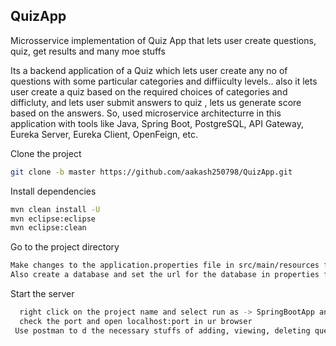 ## QuizApp
Microsservice implementation of Quiz App that lets user create questions, quiz, get results and many moe stuffs


Its a backend application of a Quiz which lets user create any no of questions with some particular categories and diffiiculty levels.. also it lets user create a quiz based on the required choices of categories and difficluty, and lets user submit answers to quiz , lets us generate score based on the answers.
So, used microservice architecturre in this application with tools like Java, Spring Boot, PostgreSQL, API Gateway, Eureka Server, Eureka Client, OpenFeign, etc.





Clone the project

```bash
git clone -b master https://github.com/aakash250798/QuizApp.git

```





Install dependencies

```bash
mvn clean install -U
mvn eclipse:eclipse
mvn eclipse:clean
```

Go to the project directory

```bash
Make changes to the application.properties file in src/main/resources folder like- postgres-username, password, etc.
Also create a database and set the url for the database in properties file 
```


Start the server

```bash
  right click on the project name and select run as -> SpringBootApp and wait for the server to Start
  check the port and open localhost:port in ur browser
 Use postman to d the necessary stuffs of adding, viewing, deleting questions/quiz, submitting them and creating the results based on that
```

